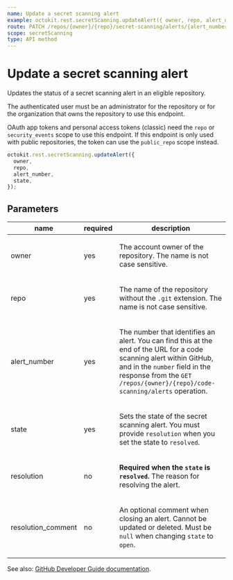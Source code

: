 ```yaml
---
name: Update a secret scanning alert
example: octokit.rest.secretScanning.updateAlert({ owner, repo, alert_number, state })
route: PATCH /repos/{owner}/{repo}/secret-scanning/alerts/{alert_number}
scope: secretScanning
type: API method
---
```


# Update a secret scanning alert

Updates the status of a secret scanning alert in an eligible repository.

The authenticated user must be an administrator for the repository or for the organization that owns the repository to use this endpoint.

OAuth app tokens and personal access tokens (classic) need the `repo` or `security_events` scope to use this endpoint. If this endpoint is only used with public repositories, the token can use the `public_repo` scope instead.

```js
octokit.rest.secretScanning.updateAlert({
  owner,
  repo,
  alert_number,
  state,
});
```

## Parameters

<table>
  <thead>
    <tr>
      <th>name</th>
      <th>required</th>
      <th>description</th>
    </tr>
  </thead>
  <tbody>
    <tr><td>owner</td><td>yes</td><td>

The account owner of the repository. The name is not case sensitive.

</td></tr>
<tr><td>repo</td><td>yes</td><td>

The name of the repository without the `.git` extension. The name is not case sensitive.

</td></tr>
<tr><td>alert_number</td><td>yes</td><td>

The number that identifies an alert. You can find this at the end of the URL for a code scanning alert within GitHub, and in the `number` field in the response from the `GET /repos/{owner}/{repo}/code-scanning/alerts` operation.

</td></tr>
<tr><td>state</td><td>yes</td><td>

Sets the state of the secret scanning alert. You must provide `resolution` when you set the state to `resolved`.

</td></tr>
<tr><td>resolution</td><td>no</td><td>

**Required when the `state` is `resolved`.** The reason for resolving the alert.

</td></tr>
<tr><td>resolution_comment</td><td>no</td><td>

An optional comment when closing an alert. Cannot be updated or deleted. Must be `null` when changing `state` to `open`.

</td></tr>
  </tbody>
</table>

See also: [GitHub Developer Guide documentation](https://docs.github.com/rest/secret-scanning/secret-scanning#update-a-secret-scanning-alert).
